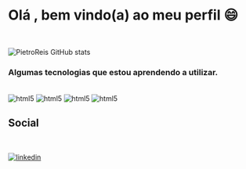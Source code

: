 
<!---
PyReis/PyReis is a ✨ special ✨ repository because its `README.md` (this file) appears on your GitHub profile.
You can click the Preview link to take a look at your changes.
--->
# Olá , bem vindo(a)  ao meu perfil 😄

<br>

![PietroReis GitHub stats](https://github-readme-stats.vercel.app/api?username=PietroReis&show_icons=true&theme=tokyonight)

### Algumas tecnologias que estou aprendendo a utilizar.
<br>

<div style= "display: inline-block" <br>
    <img align="center" alt="html5" src="https://img.shields.io/badge/Python-14354C?style=for-the-badge&logo=python&logoColor=white"/>
    <img align="center" alt="html5" src="https://img.shields.io/badge/HTML5-E34F26?style=for-the-badge&logo=html5&logoColor=white"/>
    <img align="center" alt="html5" src="https://img.shields.io/badge/Visual_Studio_Code-0078D4?style=for-the-badge&logo=visual%20studio%20code&logoColor=white <img align="center" alt="html5" src="https://img.shields.io/badge/Visual_Studio_Code-0078D4?style=for-the-badge&logo=visual%20studio%20code&logoColor=white
"/> 
    <img align="center" alt="html5" src="https://aleen42.github.io/badges/src/illustrator.svg"/>
</div>

<br>

## Social
<br>

[![linkedin](https://img.shields.io/badge/LinkedIn-0077B5?style=for-the-badge&logo=linkedin&logoColor=white)](https://www.linkedin.com/in/pietro-santos-837b2417a/)

<br>

